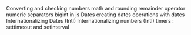 Converting and checking numbers
math and rounding
remainder operator
numeric separators
bigint in js
Dates
creating dates
operations with dates
Internationalizing Dates (Intl)
Internationalizing numbers (Intl)
timers : settimeout and setinterval
